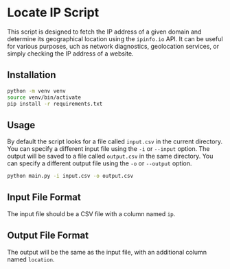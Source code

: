 # Locate IP Script

This script is designed to fetch the IP address of a given domain and determine its geographical
location using the `ipinfo.io` API. It can be useful for various purposes,
uch as network diagnostics, geolocation services, or simply checking the IP address of a website.

## Installation

```bash
python -m venv venv
source venv/bin/activate
pip install -r requirements.txt
```

## Usage

By default the script looks for a file called `input.csv` in the current directory.
You can specify a different input file using the `-i` or `--input` option.
The output will be saved to a file called `output.csv` in the same directory.
You can specify a different output file using the `-o` or `--output` option.

```bash
python main.py -i input.csv -o output.csv
```

## Input File Format

The input file should be a CSV file with a column named `ip`.

## Output File Format

The output will be the same as the input file, with an additional column named `location`.
